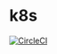 # k8s
[![CircleCI](https://circleci.com/gh/SG75/k8s.svg?style=svg)](https://circleci.com/gh/SG75/k8s)
